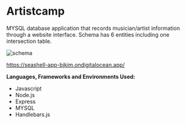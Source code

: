 # Artistcamp
 MYSQL database application that records musician/artist information through a website interface. Schema has 6 entities including one intersection table. 

 ![schema](https://github.com/user-attachments/assets/a9305cc0-6bc1-45a9-922e-2f992e686506)

https://seashell-app-bjkim.ondigitalocean.app/

**Languages, Frameworks and Environments Used:**
- Javascript
- Node.js
- Express
- MYSQL
- Handlebars.js
